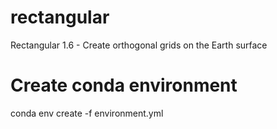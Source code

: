 # rectangular
Rectangular 1.6 - Create orthogonal grids on the Earth surface

# Create conda environment
conda env create -f environment.yml
